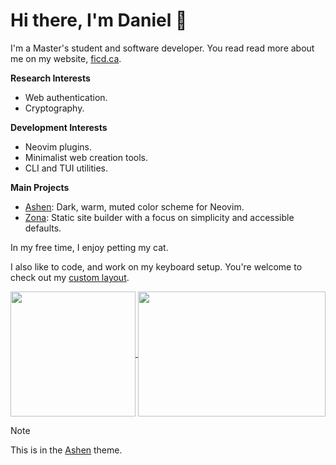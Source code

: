 # Hi there, I'm Daniel 👋

I'm a Master's student and software developer. You read read more about me on my website, [ficd.ca](https://ficd.ca).

**Research Interests**

- Web authentication.
- Cryptography.

**Development Interests**

- Neovim plugins.
- Minimalist web creation tools.
- CLI and TUI utilities.

**Main Projects**

- [Ashen](https://github.com/ficcdaf/ashen.nvim): Dark, warm, muted color scheme for Neovim.
- [Zona](https://github.com/ficcdaf/zona): Static site builder with a focus on simplicity and accessible defaults.

In my free time, I enjoy petting my cat.

I also like to code, and work on my keyboard setup. You're welcome to check out my [custom layout](https://github.com/ficcdaf/zmk-config).

<!-- <div style="display: flex; flex-direction: row; justify-content: center;"> -->
<!--     <a href="https://github.com/anuraghazra/github-readme-stats"> -->
<!--       <img height="200" src="https://github-readme-stats-nu-kohl-48.vercel.app/api?username=ficcdaf&card_width=320&show_icons=true&title_color=B14242&text_color=b4b4b4&icon_color=C4693D&border_color=535353&bg_color=121212&rank_icon=github&include_all_commits=true&ring_color=D87C4A" /> -->
<!--     </a> -->
<!--     <a href="https://github.com/anuraghazra/github-readme-stats"> -->
<!--       <img height="200" src="https://github-readme-stats-nu-kohl-48.vercel.app/api/top-langs/?username=ficcdaf&layout=compact&card_width=320&show_icons=true&title_color=B14242&text_color=b4b4b4&icon_color=C4693D&border_color=535353&bg_color=121212&hide=tex,php,html,css,perl&size_weight=0.7&count_weight=0.3&exclude_repo=urlshort,klsa-site,whiteboard,DUNGEON-MASTER-WEBGL,dark-wood-game,personal-website,github-readme-stats" /> -->
<!--     </a> -->
<!-- </div> -->
<!-- <a href="https://github.com/anuraghazra/github-readme-stats"> -->
<!--   <img height=200 align="center" src="https://github-readme-stats.vercel.app/api?username=anuraghazra" /> -->
<!-- </a> -->
<!---->
<!-- <a href="https://github.com/anuraghazra/convoychat"> -->
<!--   <img height=200 align="center" src="https://github-readme-stats.vercel.app/api/top-langs?username=anuraghazra&layout=compact&langs_count=8&card_width=320" /> -->
<!-- </a> -->

<a href="https://github.com/anuraghazra/github-readme-stats">
  <img height=200 align="center" src="https://github-readme-stats-nu-kohl-48.vercel.app/api?username=ficcdaf&show_icons=true&title_color=B14242&text_color=b4b4b4&icon_color=C4693D&border_color=535353&bg_color=121212&rank_icon=github&include_all_commits=true&ring_color=D87C4A&card_height=400&card_width=300" />
</a>
<a href="https://github.com/anuraghazra/convoychat">
  <img width=300 height=200 align="center" src="https://github-readme-stats-nu-kohl-48.vercel.app/api/top-langs/?username=ficcdaf&layout=compact&card_height=200&show_icons=true&title_color=B14242&text_color=b4b4b4&icon_color=C4693D&border_color=535353&bg_color=121212&hide=tex,php,html,css,perl&size_weight=0.7&count_weight=0.3&exclude_repo=rustlings,urlshort,klsa-site,whiteboard,DUNGEON-MASTER-WEBGL,dark-wood-game,personal-website,github-readme-stats&card_height=400" />
</a>

> [!NOTE]
> This is in the [Ashen](https://github.com/ficcdaf/ashen.nvim) theme.
